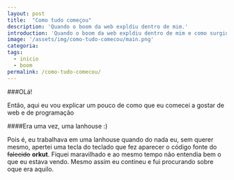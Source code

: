 ```yaml
---
layout: post
title:  "Como tudo começou"
description: 'Quando o boom da web expldiu dentro de mim.'
introduction: 'Quando o boom da web expldiu dentro de mim e como surgiu o meu interesse por programação.'
image: '/assets/img/como-tudo-comecou/main.png'
categoria:
tags:
  - inicio
  - boom
permalink: /como-tudo-comecou/
---
```


###OLá!

Então, aqui eu vou explicar um pouco de como que eu comecei a gostar de web e de programação 


####Era uma vez, uma lanhouse :)

Pois é, eu trabalhava em uma lanhouse quando do nada eu, sem querer mesmo, apertei uma tecla do teclado que fez aparecer o código fonte do ~~falecido~~ **orkut**.
Fiquei maravilhado e ao mesmo tempo não entendia bem o que eu estava vendo. Mesmo assim eu contineu e fui procurando sobre oque era aquilo.
